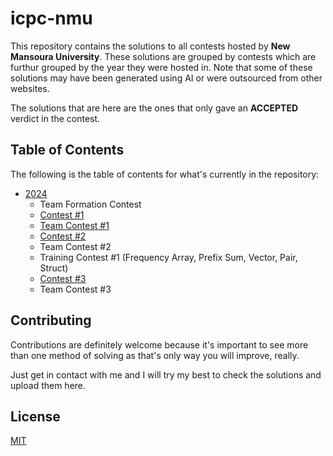 
# icpc-nmu

This repository contains the solutions to all contests hosted by **New Mansoura University**. These solutions are grouped by contests which are furthur grouped by the year they were hosted in. Note that some of these solutions may have been generated using AI or were outsourced from other websites.

The solutions that are here are the ones that only gave an **ACCEPTED** verdict in the contest.



## Table of Contents

The following is the table of contents for what's currently in the repository:

- [2024](https://github.com/kareem-ghazi/icpc-nmu/tree/main/2024)
    - Team Formation Contest
    - [Contest #1](https://github.com/kareem-ghazi/icpc-nmu/tree/main/2024/Contest%20%231)
    - [Team Contest #1](https://github.com/kareem-ghazi/icpc-nmu/tree/main/2024/Team%20Contest%20%231)
    - [Contest #2](https://github.com/kareem-ghazi/icpc-nmu/tree/main/2024/Contest%20%232)
    - Team Contest #2
    - Training Contest #1 (Frequency Array, Prefix Sum, Vector, Pair, Struct)
    - [Contest #3](https://github.com/kareem-ghazi/icpc-nmu/tree/main/2024/Contest%20%233)
    - Team Contest #3


## Contributing

Contributions are definitely welcome because it's important to see more than one method of solving as that's only way you will improve, really.

Just get in contact with me and I will try my best to check the solutions and upload them here.
## License

[MIT](https://choosealicense.com/licenses/mit/)

